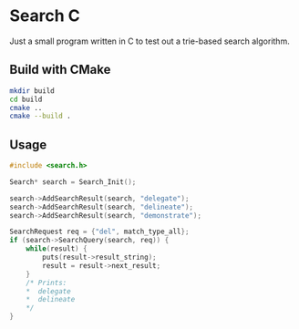 # Search C

Just a small program written in C to test out a trie-based search algorithm.

## Build with CMake

```sh
mkdir build
cd build
cmake ..
cmake --build .
```

## Usage

```C
#include <search.h>

Search* search = Search_Init();

search->AddSearchResult(search, "delegate");
search->AddSearchResult(search, "delineate");
search->AddSearchResult(search, "demonstrate");

SearchRequest req = {"del", match_type_all};
if (search->SearchQuery(search, req)) {
    while(result) {
        puts(result->result_string);
        result = result->next_result;
    }
    /* Prints:
    *  delegate
    *  delineate
    */
}
```